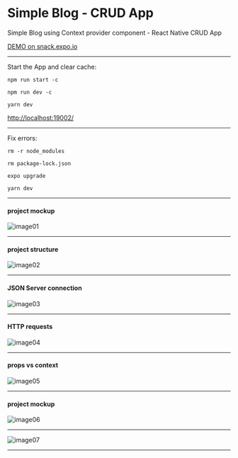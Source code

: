 # Simple Blog - CRUD App
Simple Blog using Context provider component - React Native CRUD App

[DEMO on snack.expo.io](https://snack.expo.io/@tom2kota/post-context-usereducer)


--------------------

Start the App and clear cache:
```
npm run start -c

npm run dev -c

yarn dev

```


[http://localhost:19002/](http://localhost:19002/)

--------------------

Fix errors:
``` 
rm -r node_modules

rm package-lock.json

expo upgrade

yarn dev
```

--------------------

#### project mockup


![image01](./docs/blog01.png)

--------------------

#### project structure


![image02](./docs/blog02.png)

--------------------

#### JSON Server connection


![image03](./docs/blog03.png)

--------------------

#### HTTP requests


![image04](./docs/blog04.png)

--------------------

#### props vs context

![image05](./docs/blog05.png)

--------------------

#### project mockup


![image06](./docs/blog06.png)

--------------------

![image07](./docs/blog07.png)


--------------------
